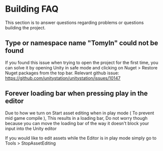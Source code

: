 # Building FAQ

This section is to answer questions regarding problems or questions building the project. 

## Type or namespace name "Tomyln" could not be found

If you found this issue when trying to open the project for the first time, you can solve it by opening Unity in safe mode and clicking on Nuget > Restore Nuget packages from the top bar.
Relevant github issue: https://github.com/unitystation/unitystation/issues/10147

## Forever loading bar when pressing play in the editor

Due to how we turn on Start asset editing when in play mode ( To prevent mid game compile ), This results in a loading bar,
Do not worry though because you can move the loading bar of the way it doesn't block your input into the Unity editor

If you would like to edit assets while the Editor is in play mode simply go to 
Tools > StopAssetEditing